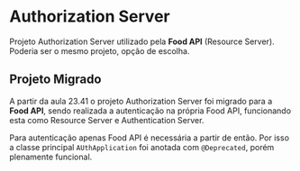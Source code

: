 # Authorization Server

Projeto Authorization Server utilizado pela **Food API** (Resource Server).
Poderia ser o mesmo projeto, opção de escolha.

## Projeto Migrado
A partir da aula 23.41 o projeto Authorization Server foi migrado para a <b>Food API</b>, sendo realizada a autenticação na própria Food API, funcionando esta como Resource Server e Authentication Server.

Para autenticação apenas Food API é necessária a partir de então. Por isso a classe principal `AUthApplication` foi anotada com `@Deprecated`, porém plenamente funcional.
